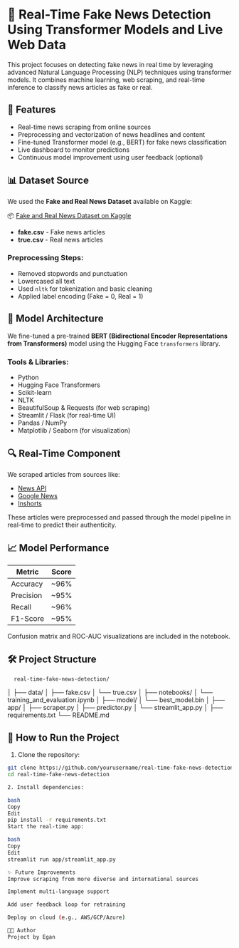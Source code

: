 # 📰 Real-Time Fake News Detection Using Transformer Models and Live Web Data

This project focuses on detecting fake news in real time by leveraging advanced Natural Language Processing (NLP) techniques using transformer models. It combines machine learning, web scraping, and real-time inference to classify news articles as fake or real.

## 🚀 Features

- Real-time news scraping from online sources
- Preprocessing and vectorization of news headlines and content
- Fine-tuned Transformer model (e.g., BERT) for fake news classification
- Live dashboard to monitor predictions
- Continuous model improvement using user feedback (optional)

## 📊 Dataset Source

We used the **Fake and Real News Dataset** available on Kaggle:

📦 [Fake and Real News Dataset on Kaggle](https://www.kaggle.com/datasets/clmentbisaillon/fake-and-real-news-dataset)

- **fake.csv** - Fake news articles
- **true.csv** - Real news articles

### Preprocessing Steps:
- Removed stopwords and punctuation
- Lowercased all text
- Used `nltk` for tokenization and basic cleaning
- Applied label encoding (Fake = 0, Real = 1)

## 🧠 Model Architecture

We fine-tuned a pre-trained **BERT (Bidirectional Encoder Representations from Transformers)** model using the Hugging Face `transformers` library.

### Tools & Libraries:
- Python
- Hugging Face Transformers
- Scikit-learn
- NLTK
- BeautifulSoup & Requests (for web scraping)
- Streamlit / Flask (for real-time UI)
- Pandas / NumPy
- Matplotlib / Seaborn (for visualization)

## 🔍 Real-Time Component

We scraped articles from sources like:
- [News API](https://newsapi.org/)
- [Google News](https://news.google.com/)
- [Inshorts](https://www.inshorts.com/en/read)

These articles were preprocessed and passed through the model pipeline in real-time to predict their authenticity.

## 📈 Model Performance

| Metric     | Score |
|------------|-------|
| Accuracy   | ~96%  |
| Precision  | ~95%  |
| Recall     | ~96%  |
| F1-Score   | ~95%  |

Confusion matrix and ROC-AUC visualizations are included in the notebook.

## 🛠️ Project Structure

      real-time-fake-news-detection/
│
├── data/
│ ├── fake.csv
│ └── true.csv
│
├── notebooks/
│ └── training_and_evaluation.ipynb
│
├── model/
│ └── best_model.bin
│
├── app/
│ ├── scraper.py
│ ├── predictor.py
│ └── streamlit_app.py
│
├── requirements.txt
└── README.md


## 🧪 How to Run the Project

1. Clone the repository:

```bash
git clone https://github.com/yourusername/real-time-fake-news-detection.git
cd real-time-fake-news-detection

2. Install dependencies:

bash
Copy
Edit
pip install -r requirements.txt
Start the real-time app:

bash
Copy
Edit
streamlit run app/streamlit_app.py

✨ Future Improvements
Improve scraping from more diverse and international sources

Implement multi-language support

Add user feedback loop for retraining

Deploy on cloud (e.g., AWS/GCP/Azure)

👨‍💻 Author
Project by Egan

